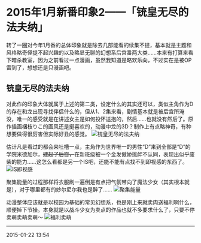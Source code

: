 # 2015年1月新番印象2——「铳皇无尽的法夫纳」

转了一圈对今年1月番的总体印象就是除去几部能看的续集不提，基本就是主题和风格略奇怪提不起兴趣的以及略显无聊的幻想系后宫番两大类……本来有打算来看下暗杀教室，因为之前看过一点漫画，虽然我知道是略欢乐向，不过实在是被OP雷到了，想想还是只漫画吧。

## 铳皇无尽的法夫纳

对此作的印象大体就属于上述的第二类，设定什么的其实还可以，类似主角作为D的存在和龙出现寻找伴侣什么的，但从1、2集来看，剧情基本就是被后宫所淹没，唯一的感受就是在讲述女主是如何投怀送抱的，然后……也就没有然后了。原作插画梱枝りこ的画风还是挺喜欢的，动漫中龙的3D？制作上有点略神奇，有种想要做得很厉害但实际好丑的感觉。
![铳皇无尽的法夫纳][01]

估计凡是看过的都会来吐槽一点，主角作为世界唯一的男性“D”来到全部是“D”的学院米德加尔，~~建起了后宫，~~在新班级被一个金发傲娇挑衅不认同，表现出似乎废柴的能力……这怎么看都是另一个IS吧，还能不能有点找不到即视感的东西了。
![IS即视感][02]

聚集能量的过程那样将衣服刷一遍倒是有点把气氛带向了魔法少女（其实根本就是），对于哪里都有的妙尔尼尔我也是醉了……
![聚集能量][03]

动漫整体应该就是以校园为基础的常见幻想系，也是刚上来就卖肉送福利啊什么，顺便掉下节操。本身就是以战斗少女为卖点的作品也就不多要求什么了，只要不停卖萌卖萌卖萌～
![福利卖萌][04]

  [01]: http://tennsinn.github.io/img/blog/01/41-01.jpg
  [02]: http://tennsinn.github.io/img/blog/01/41-02.jpg
  [03]: http://tennsinn.github.io/img/blog/01/41-03.jpg
  [04]: http://tennsinn.github.io/img/blog/01/41-04.jpg

----------

2015-01-22 13:54